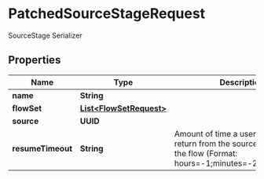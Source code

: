 

# PatchedSourceStageRequest

SourceStage Serializer

## Properties

| Name | Type | Description | Notes |
|------------ | ------------- | ------------- | -------------|
|**name** | **String** |  |  [optional] |
|**flowSet** | [**List&lt;FlowSetRequest&gt;**](FlowSetRequest.md) |  |  [optional] |
|**source** | **UUID** |  |  [optional] |
|**resumeTimeout** | **String** | Amount of time a user can take to return from the source to continue the flow (Format: hours&#x3D;-1;minutes&#x3D;-2;seconds&#x3D;-3) |  [optional] |



